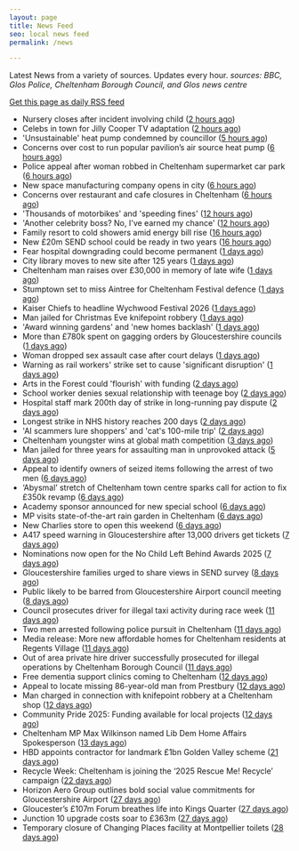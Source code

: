 ```yaml
---
layout: page
title: News Feed
seo: local news feed
permalink: /news

---
```


Latest News from a variety of sources. Updates every hour.
_sources: BBC, Glos Police, Cheltenham Borough Council, and Glos news centre_

[Get this page as daily RSS feed](/daily.rss)

<!-- news_marker starts -->
- Nursery closes after incident involving child ([2 hours ago](https://www.bbc.com/news/articles/cn97dgw7lxjo?at_medium=RSS&at_campaign=rss))
- Celebs in town for Jilly Cooper TV adaptation ([2 hours ago](https://www.bbc.com/news/articles/c30vl3e8pllo?at_medium=RSS&at_campaign=rss))
- 'Unsustainable' heat pump condemned by councillor ([5 hours ago](https://www.bbc.com/news/articles/cvgklly2j4eo?at_medium=RSS&at_campaign=rss))
- Concerns over cost to run popular pavilion’s air source heat pump ([6 hours ago](https://gloucesternewscentre.co.uk/concerns-over-cost-to-run-popular-pavilions-air-source-heat-pump/))
- Police appeal after woman robbed in Cheltenham supermarket car park ([6 hours ago](https://gloucesternewscentre.co.uk/police-appeal-after-woman-robbed-in-cheltenham-supermarket-car-park/))
- New space manufacturing company opens in city ([6 hours ago](https://www.bbc.com/news/articles/cn4j73gpmgno?at_medium=RSS&at_campaign=rss))
- Concerns over restaurant and cafe closures in Cheltenham ([6 hours ago](https://gloucesternewscentre.co.uk/concerns-over-restaurant-and-cafe-closures-in-cheltenham/))
- 'Thousands of motorbikes' and 'speeding fines' ([12 hours ago](https://www.bbc.com/news/articles/c874gzpwwl8o?at_medium=RSS&at_campaign=rss))
- 'Another celebrity boss? No, I've earned my chance' ([12 hours ago](https://www.bbc.com/sport/football/articles/czxn6wdk3xpo?at_medium=RSS&at_campaign=rss))
- Family resort to cold showers amid energy bill rise ([16 hours ago](https://www.bbc.com/news/articles/cj4y7yj81zvo?at_medium=RSS&at_campaign=rss))
- New £20m SEND school could be ready in two years ([16 hours ago](https://www.bbc.com/news/articles/cvgv0v2xn4zo?at_medium=RSS&at_campaign=rss))
- Fear hospital downgrading could become permanent ([1 days ago](https://www.bbc.com/news/articles/c4gpvpjlgzgo?at_medium=RSS&at_campaign=rss))
- City library moves to new site after 125 years ([1 days ago](https://www.bbc.com/news/videos/c8drpy943m8o?at_medium=RSS&at_campaign=rss))
- Cheltenham man raises over £30,000 in memory of late wife ([1 days ago](https://gloucesternewscentre.co.uk/cheltenham-man-raises-over-30000-in-memory-of-late-wife/))
- Stumptown set to miss Aintree for Cheltenham Festival defence ([1 days ago](https://gloucesternewscentre.co.uk/stumptown-set-to-miss-aintree-for-cheltenham-festival-defence/))
- Kaiser Chiefs to headline Wychwood Festival 2026 ([1 days ago](https://gloucesternewscentre.co.uk/kaiser-chiefs-to-headline-wychwood-festival-2026/))
- Man jailed for Christmas Eve knifepoint robbery ([1 days ago](https://www.bbc.com/news/articles/c62948pe5pro?at_medium=RSS&at_campaign=rss))
- 'Award winning gardens' and 'new homes backlash' ([1 days ago](https://www.bbc.com/news/articles/c4gwlenn78lo?at_medium=RSS&at_campaign=rss))
- More than £780k spent on gagging orders by Gloucestershire councils ([1 days ago](https://gloucesternewscentre.co.uk/more-than-780k-spent-on-gagging-orders-by-gloucestershire-councils/))
- Woman dropped sex assault case after court delays ([1 days ago](https://www.bbc.com/news/articles/cy50zp3dvxro?at_medium=RSS&at_campaign=rss))
- Warning as rail workers' strike set to cause 'significant disruption' ([1 days ago](https://www.bbc.com/news/articles/c2knl98j3pdo?at_medium=RSS&at_campaign=rss))
- Arts in the Forest could 'flourish' with funding ([2 days ago](https://www.bbc.com/news/articles/cn76738x772o?at_medium=RSS&at_campaign=rss))
- School worker denies sexual relationship with teenage boy ([2 days ago](https://gloucesternewscentre.co.uk/school-worker-denies-sexual-relationship-with-teenage-boy/))
- Hospital staff mark 200th day of strike in long-running pay dispute ([2 days ago](https://gloucesternewscentre.co.uk/hospital-staff-mark-200th-day-of-strike-in-long-running-pay-dispute/))
- Longest strike in NHS history reaches 200 days ([2 days ago](https://www.bbc.com/news/articles/c3e7qn4z23eo?at_medium=RSS&at_campaign=rss))
- 'AI scammers lure shoppers' and 'cat's 100-mile trip' ([2 days ago](https://www.bbc.com/news/articles/c93105yg8vgo?at_medium=RSS&at_campaign=rss))
- Cheltenham youngster wins at global math competition ([3 days ago](https://gloucesternewscentre.co.uk/cheltenham-youngster-wins-at-global-math-competition/))
- Man jailed for three years for assaulting man in unprovoked attack ([5 days ago](https://gloucesternewscentre.co.uk/man-jailed-for-three-years-for-assaulting-man-in-unprovoked-attack/))
- Appeal to identify owners of seized items following the arrest of two men ([6 days ago](https://gloucesternewscentre.co.uk/62581-2/))
- ‘Abysmal’ stretch of Cheltenham town centre sparks call for action to fix £350k revamp ([6 days ago](https://gloucesternewscentre.co.uk/abysmal-stretch-of-cheltenham-town-centre-sparks-call-for-action-to-fix-350k-revamp/))
- Academy sponsor announced for new special school ([6 days ago](https://gloucesternewscentre.co.uk/academy-sponsor-announced-for-new-special-school/))
- MP visits state-of-the-art rain garden in Cheltenham ([6 days ago](https://gloucesternewscentre.co.uk/mp-visits-state-of-the-art-rain-garden-in-cheltenham/))
- New Charlies store to open this weekend ([6 days ago](https://gloucesternewscentre.co.uk/new-charlies-store-to-open-this-weekend/))
- A417 speed warning in Gloucestershire after 13,000 drivers get tickets ([7 days ago](https://gloucesternewscentre.co.uk/a417-speed-warning-in-gloucestershire-after-13000-drivers-get-tickets/))
- Nominations now open for the No Child Left Behind Awards 2025 ([7 days ago](https://www.cheltenham.gov.uk/news/article/3057/nominations_now_open_for_the_no_child_left_behind_awards_2025))
- Gloucestershire families urged to share views in SEND survey ([8 days ago](https://gloucesternewscentre.co.uk/gloucestershire-families-urged-to-share-views-in-send-survey/))
- Public likely to be barred from Gloucestershire Airport council meeting ([8 days ago](https://gloucesternewscentre.co.uk/public-likely-to-be-barred-from-gloucestershire-airport-council-meeting/))
- Council prosecutes driver for illegal taxi activity during race week ([11 days ago](https://gloucesternewscentre.co.uk/council-prosecutes-driver-for-illegal-taxi-activity-during-race-week/))
- Two men arrested following police pursuit in Cheltenham ([11 days ago](https://gloucesternewscentre.co.uk/two-men-arrested-following-police-pursuit-in-cheltenham/))
- Media release: More new affordable homes for Cheltenham residents at Regents Village ([11 days ago](https://www.cheltenham.gov.uk/news/article/3055/media_release_more_new_affordable_homes_for_cheltenham_residents_at_regents_village))
- Out of area private hire driver successfully prosecuted for illegal operations by Cheltenham Borough Council ([11 days ago](https://www.cheltenham.gov.uk/news/article/3054/out_of_area_private_hire_driver_successfully_prosecuted_for_illegal_operations_by_cheltenham_borough_council))
- Free dementia support clinics coming to Cheltenham ([12 days ago](https://gloucesternewscentre.co.uk/free-dementia-support-clinics-coming-to-cheltenham/))
- Appeal to locate missing 86-year-old man from Prestbury ([12 days ago](https://gloucesternewscentre.co.uk/appeal-to-locate-missing-86-year-old-man-from-prestbury/))
- Man charged in connection with knifepoint robbery at a Cheltenham shop ([12 days ago](https://gloucesternewscentre.co.uk/man-charged-in-connection-with-knifepoint-robbery-at-a-cheltenham-shop/))
- Community Pride 2025: Funding available for local projects ([12 days ago](https://www.cheltenham.gov.uk/news/article/3053/community_pride_2025_funding_available_for_local_projects))
- Cheltenham MP Max Wilkinson named Lib Dem Home Affairs Spokesperson ([13 days ago](https://gloucesternewscentre.co.uk/cheltenham-mp-max-wilkinson-named-lib-dem-home-affairs-spokesperson/))
- HBD appoints contractor for landmark £1bn Golden Valley scheme ([21 days ago](https://www.cheltenham.gov.uk/news/article/3052/hbd_appoints_contractor_for_landmark_1bn_golden_valley_scheme))
- Recycle Week: Cheltenham is joining the ‘2025 Rescue Me! Recycle’ campaign ([22 days ago](https://www.cheltenham.gov.uk/news/article/3051/recycle_week_cheltenham_is_joining_the_2025_rescue_me_recycle_campaign))
- Horizon Aero Group outlines bold social value commitments for Gloucestershire Airport ([27 days ago](https://www.cheltenham.gov.uk/news/article/3050/horizon_aero_group_outlines_bold_social_value_commitments_for_gloucestershire_airport))
- Gloucester’s £107m Forum breathes life into Kings Quarter ([27 days ago](https://www.bbc.co.uk/sounds/play/p0m3bdlx?at_medium=RSS&at_campaign=rss))
- Junction 10 upgrade costs soar to £363m ([27 days ago](https://www.bbc.co.uk/sounds/play/p0m3b7xf?at_medium=RSS&at_campaign=rss))
- Temporary closure of Changing Places facility at Montpellier toilets ([28 days ago](https://www.cheltenham.gov.uk/news/article/3048/temporary_closure_of_changing_places_facility_at_montpellier_toilets))

<!-- news_marker ends -->
